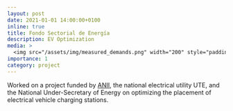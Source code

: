 ```yaml
---
layout: post
date: 2021-01-01 14:00:00+0100
inline: true
title: Fondo Sectorial de Energía
description: EV Optimization
media: >
  <img src="/assets/img/measured_demands.png" width="200" style="padding-left:1em; padding-right:1em"/>
importance: 1
category: project
---
```


Worked on a project funded by [ANII](https://www.anii.org.uy), the national electrical utility UTE, and the National Under-Secretary of Energy on optimizing the placement of electrical vehicle charging stations.